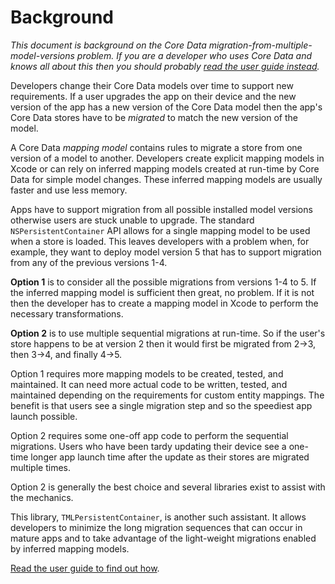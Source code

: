 <!--
TMLPersistentContainer
Usage.md
Distributed under the ISC license, see LICENSE.
-->
# Background

*This document is background on the Core Data
migration-from-multiple-model-versions problem. If you are a developer who
uses Core Data and knows all about this then you should probably [read the user
guide instead](Usage.md).*

Developers change their Core Data models over time to support new requirements.
If a user upgrades the app on their device and the new version of the app has a
new version of the Core Data model then the app's Core Data stores have to be
*migrated* to match the new version of the model.  

A Core Data *mapping model* contains rules to migrate a store from one version
of a model to another. Developers create explicit mapping models in Xcode
or can rely on inferred mapping models created at run-time by Core Data for
simple model changes. These inferred mapping models are usually faster and use
less memory.

Apps have to support migration from all possible installed model versions
otherwise users are stuck unable to upgrade. The standard
`NSPersistentContainer` API allows for a single mapping model to be used when a
store is loaded. This leaves developers with a problem when, for example, they
want to deploy model version 5 that has to support migration from any of the
previous versions 1-4.

**Option 1** is to consider all the possible migrations from versions 1-4 to 5.
If the inferred mapping model is sufficient then great, no problem. If it is
not then the developer has to create a mapping model in Xcode to perform the
necessary transformations.  

**Option 2** is to use multiple sequential migrations at run-time. So if the
user's store happens to be at version 2 then it would first be migrated from
2->3, then 3->4, and finally 4->5.

Option 1 requires more mapping models to be created, tested, and maintained.
It can need more actual code to be written, tested, and maintained depending
on the requirements for custom entity mappings. The benefit is that users see
a single migration step and so the speediest app launch possible.

Option 2 requires some one-off app code to perform the sequential migrations.
Users who have been tardy updating their device see a one-time longer app
launch time after the update as their stores are migrated multiple times.

Option 2 is generally the best choice and several libraries exist to assist
with the mechanics.

This library, `TMLPersistentContainer`, is another such assistant. It allows
developers to minimize the long migration sequences that can occur in mature
apps and to take advantage of the light-weight migrations enabled by inferred
mapping models.

[Read the user guide to find out how](Usage.md).
